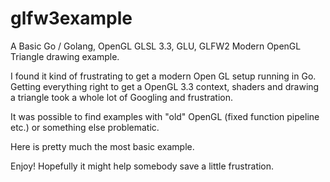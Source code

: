 glfw3example
============

A Basic Go / Golang, OpenGL GLSL 3.3, GLU, GLFW2 Modern OpenGL Triangle drawing example.

I found it kind of frustrating to get a modern Open GL setup running in Go. Getting everything right to get a OpenGL 3.3 context, shaders and drawing a triangle took a whole lot of Googling and frustration.

It was possible to find examples with "old" OpenGL (fixed function pipeline etc.) or something else problematic.


Here is pretty much the most basic example.


Enjoy! Hopefully it might help somebody save a little frustration.